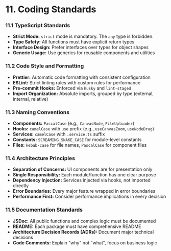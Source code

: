 # 11. Coding Standards

### 11.1 TypeScript Standards

- **Strict Mode:** `strict` mode is mandatory. The `any` type is forbidden.
- **Type Safety:** All functions must have explicit return types
- **Interface Design:** Prefer interfaces over types for object shapes
- **Generic Usage:** Use generics for reusable components and utilities

### 11.2 Code Style and Formatting

- **Prettier:** Automatic code formatting with consistent configuration
- **ESLint:** Strict linting rules with custom rules for performance
- **Pre-commit Hooks:** Enforced via `husky` and `lint-staged`
- **Import Organization:** Absolute imports, grouped by type (external, internal, relative)

### 11.3 Naming Conventions

- **Components:** `PascalCase` (e.g., `CanvasNode`, `FileUploader`)
- **Hooks:** `camelCase` with `use` prefix (e.g., `useCanvasZoom`, `useNodeDrag`)
- **Services:** `camelCase` with `.service.ts` suffix
- **Constants:** `SCREAMING_SNAKE_CASE` for module-level constants
- **Files:** `kebab-case` for file names, `PascalCase` for component files

### 11.4 Architecture Principles

- **Separation of Concerns:** UI components are for presentation only
- **Single Responsibility:** Each module/function has one clear purpose
- **Dependency Injection:** Services injected via hooks, not imported directly
- **Error Boundaries:** Every major feature wrapped in error boundaries
- **Performance First:** Consider performance implications in every decision

### 11.5 Documentation Standards

- **JSDoc:** All public functions and complex logic must be documented
- **README:** Each package must have comprehensive README
- **Architecture Decision Records (ADRs):** Document major technical decisions
- **Code Comments:** Explain "why" not "what", focus on business logic
